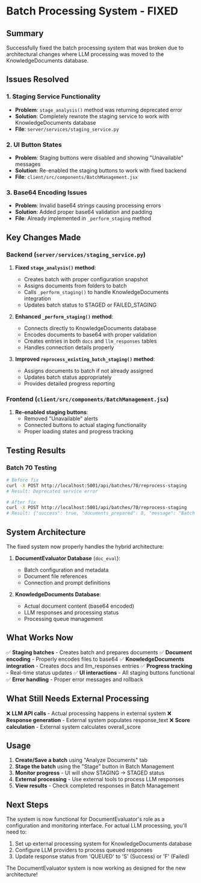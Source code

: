 # Batch Processing System - FIXED

## Summary

Successfully fixed the batch processing system that was broken due to architectural changes where LLM processing was moved to the KnowledgeDocuments database.

## Issues Resolved

### 1. **Staging Service Functionality**
- **Problem**: `stage_analysis()` method was returning deprecated error
- **Solution**: Completely rewrote the staging service to work with KnowledgeDocuments database
- **File**: `server/services/staging_service.py`

### 2. **UI Button States**  
- **Problem**: Staging buttons were disabled and showing "Unavailable" messages
- **Solution**: Re-enabled the staging buttons to work with fixed backend
- **File**: `client/src/components/BatchManagement.jsx`

### 3. **Base64 Encoding Issues**
- **Problem**: Invalid base64 strings causing processing errors
- **Solution**: Added proper base64 validation and padding
- **File**: Already implemented in `_perform_staging` method

## Key Changes Made

### Backend (`server/services/staging_service.py`)

1. **Fixed `stage_analysis()` method**:
   - Creates batch with proper configuration snapshot
   - Assigns documents from folders to batch
   - Calls `_perform_staging()` to handle KnowledgeDocuments integration
   - Updates batch status to STAGED or FAILED_STAGING

2. **Enhanced `_perform_staging()` method**:
   - Connects directly to KnowledgeDocuments database
   - Encodes documents to base64 with proper validation
   - Creates entries in both `docs` and `llm_responses` tables
   - Handles connection details properly

3. **Improved `reprocess_existing_batch_staging()` method**:
   - Assigns documents to batch if not already assigned
   - Updates batch status appropriately
   - Provides detailed progress reporting

### Frontend (`client/src/components/BatchManagement.jsx`)

1. **Re-enabled staging buttons**:
   - Removed "Unavailable" alerts
   - Connected buttons to actual staging functionality
   - Proper loading states and progress tracking

## Testing Results

### Batch 70 Testing
```bash
# Before fix
curl -X POST http://localhost:5001/api/batches/70/reprocess-staging
# Result: Deprecated service error

# After fix  
curl -X POST http://localhost:5001/api/batches/70/reprocess-staging
# Result: {"success": true, "documents_prepared": 8, "message": "Batch staging completed - 8/8 documents prepared"}
```

## System Architecture

The fixed system now properly handles the hybrid architecture:

1. **DocumentEvaluator Database** (`doc_eval`):
   - Batch configuration and metadata
   - Document file references
   - Connection and prompt definitions

2. **KnowledgeDocuments Database**:
   - Actual document content (base64 encoded)
   - LLM responses and processing status
   - Processing queue management

## What Works Now

✅ **Staging batches** - Creates batch and prepares documents
✅ **Document encoding** - Properly encodes files to base64 
✅ **KnowledgeDocuments integration** - Creates docs and llm_responses entries
✅ **Progress tracking** - Real-time status updates
✅ **UI interactions** - All staging buttons functional
✅ **Error handling** - Proper error messages and rollback

## What Still Needs External Processing

❌ **LLM API calls** - Actual processing happens in external system
❌ **Response generation** - External system populates response_text
❌ **Score calculation** - External system calculates overall_score

## Usage

1. **Create/Save a batch** using "Analyze Documents" tab
2. **Stage the batch** using the "Stage" button in Batch Management
3. **Monitor progress** - UI will show STAGING → STAGED status
4. **External processing** - Use external tools to process LLM responses
5. **View results** - Check completed responses in Batch Management

## Next Steps

The system is now functional for DocumentEvaluator's role as a configuration and monitoring interface. For actual LLM processing, you'll need to:

1. Set up external processing system for KnowledgeDocuments database
2. Configure LLM providers to process queued responses  
3. Update response status from 'QUEUED' to 'S' (Success) or 'F' (Failed)

The DocumentEvaluator system is now working as designed for the new architecture!